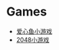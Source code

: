 <h1>Games</h1>
<ul>
    <li><a href="./fish/index.html">爱心鱼小游戏</a></li>
    <li><a href="./2048/index.html">2048小游戏</a></li>
</ul>